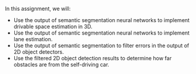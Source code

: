In this assignment, we will:

- Use the output of semantic segmentation neural networks to implement drivable space estimation in 3D.
- Use the output of semantic segmentation neural networks to implement lane estimation.
- Use the output of semantic segmentation to filter errors in the output of 2D object detectors.
- Use the filtered 2D object detection results to determine how far obstacles are from the self-driving car.
